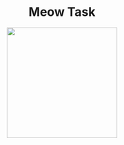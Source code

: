 <h1 align="center">Meow Task</h1>

<p align="center">
    <img src="https://i.imgur.com/ZUlZozv.png" width="256px" height="256px"/>
</p>
